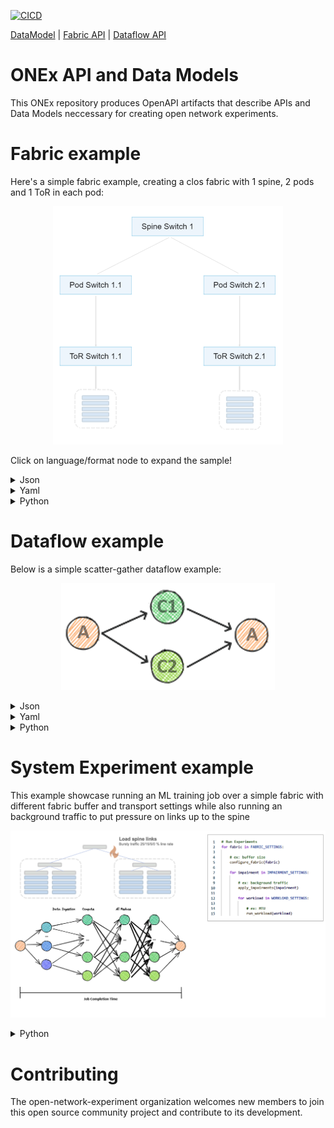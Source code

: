 [![CICD](https://github.com/open-network-experiments/models/workflows/CICD/badge.svg)](https://github.com/open-network-experiments/models/actions)

[DataModel](https://redocly.github.io/redoc/?url=https://raw.githubusercontent.com/open-network-experiments/models/main/docs/onexdatamodel_openapi.yaml)
| [Fabric API](https://redocly.github.io/redoc/?url=https://raw.githubusercontent.com/open-network-experiments/models/main/docs/onexfabric_openapi.yaml)
| [Dataflow API](https://redocly.github.io/redoc/?url=https://raw.githubusercontent.com/open-network-experiments/models/main/docs/onexdataflow_openapi.yaml)
# ONEx API and Data Models
This ONEx repository produces OpenAPI artifacts that describe APIs and Data Models neccessary for creating open network experiments.

# Fabric example

Here's a simple fabric example, creating a clos fabric with 1 spine, 2 pods and 1 ToR in each pod:

<p align="center">
    <img src="./assets/sample_fabric.png" />
</p>

Click on language/format node to expand the sample!

<details><summary>Json</summary>
<p>

```json
{
    "choice": "spine_pod_rack",
    "spine_pod_rack": {
        "spines": [
            {
                "count": 1
            }
        ],
        "pods": [
            {
                "count": 2,
                "pod_profile_name": [ "Pod Profile 1" ]
            }
        ],
        "pod_profiles": [
            {
                "name": "Pod Profile 1",
                "pod_switch": {
                    "count": 1
                },
                "rack": {
                    "count": 2,
                    "rack_profile_names": [ "Rack Profile 1" ]
                }
            }
        ],
        "rack_profiles": [
            {
                "name": "Rack Profile 1",
                "tor_to_pod_oversubscription": "2:1"
            }
        ]
    }
}
```
</p>
</details>

<details><summary>Yaml</summary>
<p>


```yaml
choice: spine_pod_rack
spine_pod_rack:
  spines:
  - count: 1
  pods:
  - count: 2
    pod_profile_name:
    - Pod Profile 1
  pod_profiles:
  - name: Pod Profile 1
    pod_switch:
      count: 1
    rack:
      count: 2
      rack_profile_names:
      - Rack Profile 1
  rack_profiles:
  - name: Rack Profile 1
    tor_to_pod_oversubscription: '2:1'
```
</p>
</details>


<details><summary>Python</summary>
<p>

```python
def fabric_sample():
    config = onex.api().config()
    config.fabric.spine_pod_rack.spines.add(count=1)
    config.fabric.spine_pod_rack.pods.add(
        count=2,
        pod_profile_name=["Pod Profile 1"]
    )

    pod_profile = config.fabric.spine_pod_rack.pod_profiles.add(name="Pod Profile 1")
    pod_profile.pod_switch.count = 1
    rack_profile = config.fabric.spine_pod_rack.rack_profiles.add(
        name="Rack Profile 1",
        tor_to_pod_oversubscription="2:1"
    )
    pod_profile.rack.rack_profile_names = [ rack_profile.name ]
    pod_profile.rack.count = 2
```
</p>
</details>



# Dataflow example

Below is a simple scatter-gather dataflow example:

<p align="center">
    <img src="./assets/sample_dataflow.png" />
</p>

<details><summary>Json</summary>
<p>

```json
{
    "dataflow": {
        "workload": [
            {
                "name": "Scatter",
                "choice": "scatter",
                "scatter": {
                    "sources": [
                        "Aggregator"
                    ],
                    "destinations": [
                        "Compute 1",
                        "Compute 2"
                    ],
                    "flow_profile_name": "data transfer"
                }
            },
            {
                "name": "Gather",
                "choice": "gather",
                "gather": {
                    "sources": [
                        "Compute 1",
                        "Compute 2"
                    ],
                    "destinations": [
                        "Aggregator"
                    ],
                    "flow_profile_name": "data transfer"
                }
            }
        ]
    },
    "hosts": [
        {
            "name": "Aggregator",
            "address": "1.1.1.1"
        },
        {
            "name": "Compute 1",
            "address": "3.3.3.3"
        },
        {
            "name": "Compute 2",
            "address": "4.4.4.4"
        }
    ],
    "flow_profiles": [
        {
            "name": "data transfer",
            "data_size": 1073741824
        }
    ]
}
```
</p>
</details>

<details><summary>Yaml</summary>
<p>


```yaml
dataflow:
  flow_profiles:
  - name: data transfer
    data_size: 1073741824
  workload:
  - name: Scatter
    choice: scatter
    scatter:
      destinations:
      - Compute 1
      - Compute 2
      flow_profile_name: data transfer
      sources:
      - Aggregator
  - name: Gather
    choice: gather
    gather:
      destinations:
      - Aggregator
      flow_profile_name: data transfer
      sources:
      - Compute 1
      - Compute 2
hosts:
- name: Aggregator
  address: 1.1.1.1
- name: Compute 1
  address: 3.3.3.3
- name: Compute 2
  address: 4.4.4.4
```
</p>
</details>


<details><summary>Python</summary>
<p>

```python
def dataflow_sample():
    api = onex.api()
    config = api.config()
    aggregator = config.hosts.add(name="Aggregator", address="1.1.1.1")    
    compute1 = config.hosts.add(name="Compute 1", address="3.3.3.3")
    compute2 = config.hosts.add(name="Compute 2", address="4.4.4.4")
    data_transfer = config.dataflow.flow_profiles.add(name='data transfer', data_size=1*1024*1024*1024)
    
    scatter = config.dataflow.workload.add(name="Scatter").scatter
    scatter.sources = [ aggregator.name ]
    scatter.destinations = [ compute1.name, compute2.name ]
    scatter.flow_profile_name = data_transfer.name

    gather = config.dataflow.workload.add(name="Gather").gather
    gather.sources = [ compute1.name, compute2.name ]
    gather.destinations = [ aggregator.name ]
    gather.flow_profile_name = data_transfer.name 

    api.set_config(config)
    api.run_experiment(api.experiment_request())
    jct = api.get_metrics(api.metrics_request()).jct
    print (f"Experiment complete, JCT: {jct}")
 ```
</p>
</details>

# System Experiment example

This example showcase running an ML training job over a simple fabric with different fabric buffer and transport settings while also running an background traffic to put pressure on links up to the spine

<p align="center">
    <img src="./assets/system_experiment.png" />
</p>

<details><summary>Python</summary>
<p>

```python
def configure_fabric(buffer):
    # Objective: Configure a fabric with 1 spine, 2 pods, 2 ToRs pe pod and set a buffer in each port int he pod switch

    api = onex.api()
    config = api.config()

    # Create a qos profile with the buffer settings
    qos_profile = config.fabric.qos_profiles.add(name='restricted ingress admission')
    qos_profile.ingress_admission.shared_buffer_bytes = 0
    qos_profile.ingress_admission.reserved_buffer_bytes = buffer

    # Create the topology and assign the qos profile to pod switches
    config.fabric.spine_pod_rack.spines.add(count=1)
    config.fabric.spine_pod_rack.pods.add(
        count=2,
        pod_profile_name=["Pod Profile 1"]
    )

    pod_profile = config.fabric.spine_pod_rack.pod_profiles.add(name="Pod Profile 1")
    pod_profile.pod_switch.count = 1
    rack_profile = config.fabric.spine_pod_rack.rack_profiles.add(
        name="Rack Profile 1",
        tor_to_pod_oversubscription="2:1"
    )
    pod_profile.rack.rack_profile_names = [ rack_profile.name ]
    pod_profile.rack.count = 2
    pod_profile.pod_switch.qos_profile_name = qos_profile.name

    # Apply the fabric config
    api.set_config(config)


def apply_impairments(spine_link_load):
    # Objective: Inject a background traffic in the spine links to create congestion while running traffic from external hosts
    
    api = onex.api()
    config = api.get_config()

    # Create the flow and injecting in the pod switch of the 1st pod
    flow1 = config.chaos.background_traffic.flows.add(name="Flow 1")
    flow1.fabric_entry_point.switch_reference.pod.pod_index = 1
    flow1.fabric_entry_point.switch_reference.pod.switch_index = 1
    
    stateless_flow = flow1.stateless.add(name='Load Spine')
    stateless_flow.rate = spine_link_load
    stateless_flow.rate_unit = 'Gbps'

    # Update fabric config with background traffic
    api.set_config(config)


def run_workfload(mtu):
    # Objective: Create a ML Training data flow, run and print the Job Completion Time

    api = onex.api()
    config = onex.api().config()

    storage_host = config.hosts.add(name="Data Storage 1", address="1.1.1.1")
    compute1 = config.hosts.add(name="Compute 1", address="3.3.3.3")
    compute2 = config.hosts.add(name="Compute 2", address="4.4.4.4")

    hyperparameters = config.dataflow.flow_profiles.add(name='hyperparameters', data_size=10000)
    image_data = config.dataflow.flow_profiles.add(name='image data', data_size=10000000)
    gradients_exchange = config.dataflow.flow_profiles.add(name='receive and update gradients', data_size=1000000)
        
    init_scatter = config.dataflow.workload.add(name="transfer hyperparameters").scatter
    init_scatter.sources = [ storage_host.name ]
    init_scatter.destinations = [ compute1.name, compute2.name ]
    init_scatter.flow_profile_name = hyperparameters.name

    epoch_loop = config.dataflow.workload.add(name="Epoch loop").loop
    epoch_loop.iterations = 10

    batch_scatter = epoch_loop.children.add(name='Transfer images').scatter
    batch_scatter.sources = [ storage_host.name ]
    batch_scatter.destinations = [ compute1.name, compute2.name ]
    batch_scatter.flow_profile_name = image_data.name

    batch_compute = epoch_loop.children.add(name='Calculate gradients').compute
    batch_compute.nodes = [ compute1.name, compute2.name ]
    batch_compute.simulated.duration = 10

    batch_all_reduce = epoch_loop.children.add(name='Exchange gradients').all_reduce
    batch_all_reduce.nodes = [ compute1.name, compute2.name ]
    batch_all_reduce.flow_profile_name = gradients_exchange.name
    batch_all_reduce.type = batch_all_reduce.RING

    back_compute_optimizer = epoch_loop.children.add(name='Compute optimizer function + update model').compute
    back_compute_optimizer.nodes = [ compute1.name, compute2.name ]
    back_compute_optimizer.simulated.duration = 10

    # Set the MTU
    hyperparameters.ethernet.mtu = mtu
    image_data.ethernet.mtu = mtu
    gradients_exchange.ethernet.mtu = mtu

    # Apply data flow config
    api.set_config(config)

    # Run the workfload and print out Job Completion Time
    api.run_experiment(api.experiment_request())
    jct = api.get_metrics(api.metrics_request()).jct
    print (f"Experiment complete, JCT: {jct}")


def run_experiments():

    for fabric_switch_port_buffer in [0, 10000, 1000000]:

        configure_fabric(fabric_switch_port_buffer)

        for spine_link_load in [0, 10, 20]:

            apply_impairments(spine_link_load)

            for mtu in [1500, 9000]:

                run_workfload(mtu)

 ```
</p>
</details>

# Contributing

The open-network-experiment organization welcomes new members to join this open source community project and contribute to its development.